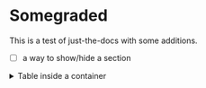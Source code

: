# Somegraded

This is a test of just-the-docs with some additions.

 - [ ] a way to show/hide a section

<details>
<summary>Table inside a container</summary>
 
| head1        | head two          | three |
|:-------------|:------------------|:------|
| ok           | good swedish fish | nice  |
| out of stock | good and plenty   | nice  |
| ok           | good `oreos`      | hmm   |
| ok           | good `zoute` drop | yumm  |
</details>
